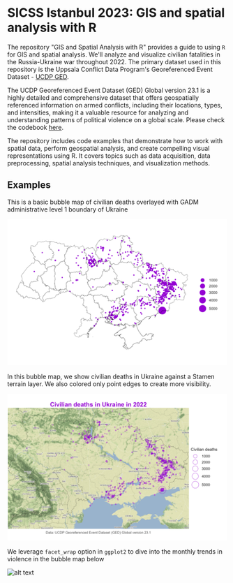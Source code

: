 # SICSS Istanbul 2023: GIS and spatial analysis with R

The repository "GIS and Spatial Analysis with R" provides a guide to using `R` for GIS and spatial analysis. We'll analyze and visualize civilian fatalities in the Russia-Ukraine war throughout 2022. The primary dataset used in this repository is the Uppsala Conflict Data Program's Georeferenced Event Dataset - [UCDP GED](https://ucdp.uu.se/downloads/index.html#ged_global).

The UCDP Georeferenced Event Dataset (GED) Global version 23.1 is a highly detailed and comprehensive dataset that offers geospatially referenced information on armed conflicts, including their locations, types, and intensities, making it a valuable resource for analyzing and understanding patterns of political violence on a global scale. Please check the codebook [here](https://ucdp.uu.se/downloads/ged/ged231.pdf).

The repository includes code examples that demonstrate how to work with spatial data, perform geospatial analysis, and create compelling visual representations using R. It covers topics such as data acquisition, data preprocessing, spatial analysis techniques, and visualization methods.

## Examples

This is a basic bubble map of civilian deaths overlayed with GADM administrative level 1 boundary of Ukraine

![alt text](https://github.com/milos-agathon/sicss-gis-with-r/blob/main/plot/map0.png?raw=true)

In this bubble map, we show civilian deaths in Ukraine against a Stamen terrain layer.
We also colored only point edges to create more visibility.

![alt text](https://github.com/milos-agathon/sicss-gis-with-r/blob/main/plot/map-1.png?raw=true)

We leverage `facet_wrap` option in `ggplot2` to dive into the monthly trends in violence in the bubble map below 

![alt text](https://github.com/milos-agathon/sicss-gis-with-r/blob/main/plot/map-2.png?raw=true)

